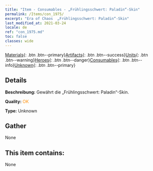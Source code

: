 ```yaml
---
title: "Item - Consumables - „Frühlingsschwert: Paladin“-Skin"
permalink: /Items/con_1975/
excerpt: "Era of Chaos  „Frühlingsschwert: Paladin“-Skin"
last_modified_at: 2021-03-24
locale: de
ref: "con_1975.md"
toc: false
classes: wide
---
```

 [Materials](/de/Items/){: .btn .btn--primary}[Artifacts](/de/Items/Artifacts/){: .btn .btn--success}[Units](/de/Items/Units/){: .btn .btn--warning}[Heroes](/de/Items/Heroes/){: .btn .btn--danger}[Consumables](/de/Items/Consumables/){: .btn .btn--info}[Unknown](/de/Items/Unknown/){: .btn .btn--primary}

## Details
 **Beschreibung:** Gewährt die „Frühlingsschwert: Paladin“-Skin.

 **Quality:** <span style="color: #FF8C00">OK</span>

 **Type:** Unknown

## Gather

  None

## This item contains:

  None

